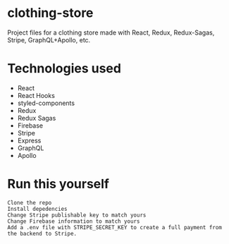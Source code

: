 # clothing-store
Project files for a clothing store made with React, Redux, Redux-Sagas, Stripe, GraphQL+Apollo, etc.

# Technologies used
- React
- React Hooks
- styled-components
- Redux
- Redux Sagas
- Firebase
- Stripe
- Express
- GraphQL
- Apollo

# Run this yourself
```
Clone the repo
Install depedencies
Change Stripe publishable key to match yours
Change Firebase information to match yours
Add a .env file with STRIPE_SECRET_KEY to create a full payment from the backend to Stripe.
```
